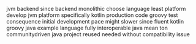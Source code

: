 jvm backend since backend monolithic choose language least platform develop jvm platform specifically kotlin production code groovy test consequence initial development pace might slower since fluent kotlin groovy java example language fully interoperable java mean ton communitydriven java project reused needed without compatibility issue